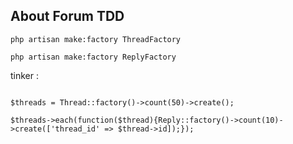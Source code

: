 
## About Forum TDD

````
php artisan make:factory ThreadFactory

php artisan make:factory ReplyFactory

````
tinker :

```

$threads = Thread::factory()->count(50)->create();

$threads->each(function($thread){Reply::factory()->count(10)->create(['thread_id' => $thread->id]);});

```
